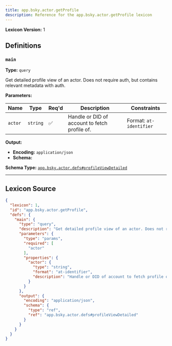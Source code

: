 ```yaml
---
title: app.bsky.actor.getProfile
description: Reference for the app.bsky.actor.getProfile lexicon
---
```

**Lexicon Version:** 1

## Definitions

<a name="main"></a>
### `main`

**Type:** `query`

Get detailed profile view of an actor. Does not require auth, but contains relevant metadata with auth.

**Parameters:**

| Name | Type | Req'd  | Description | Constraints |
|------|------|----------|-------------|-------------|
| `actor` | `string` | ✅  | Handle or DID of account to fetch profile of. | Format: `at-identifier` |
**Output:**

- **Encoding:** `application/json`
- **Schema:**

**Schema Type:** [`app.bsky.actor.defs#profileViewDetailed`](/lexicons/app/bsky/actor/defs#profileViewDetailed)



---

## Lexicon Source
```json
{
  "lexicon": 1,
  "id": "app.bsky.actor.getProfile",
  "defs": {
    "main": {
      "type": "query",
      "description": "Get detailed profile view of an actor. Does not require auth, but contains relevant metadata with auth.",
      "parameters": {
        "type": "params",
        "required": [
          "actor"
        ],
        "properties": {
          "actor": {
            "type": "string",
            "format": "at-identifier",
            "description": "Handle or DID of account to fetch profile of."
          }
        }
      },
      "output": {
        "encoding": "application/json",
        "schema": {
          "type": "ref",
          "ref": "app.bsky.actor.defs#profileViewDetailed"
        }
      }
    }
  }
}
```
